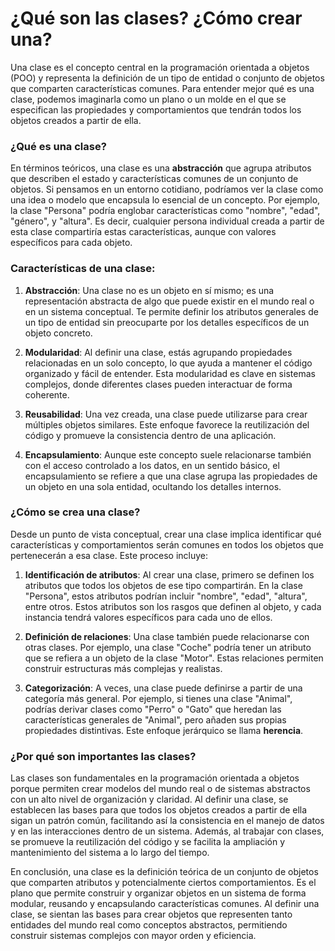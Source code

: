 # ¿Qué son las clases? ¿Cómo crear una?

Una clase es el concepto central en la programación orientada a objetos (POO) y representa la definición de un tipo de entidad o conjunto de objetos que comparten características comunes. Para entender mejor qué es una clase, podemos imaginarla como un plano o un molde en el que se especifican las propiedades y comportamientos que tendrán todos los objetos creados a partir de ella.

### ¿Qué es una clase?

En términos teóricos, una clase es una **abstracción** que agrupa atributos que describen el estado y características comunes de un conjunto de objetos. Si pensamos en un entorno cotidiano, podríamos ver la clase como una idea o modelo que encapsula lo esencial de un concepto. Por ejemplo, la clase "Persona" podría englobar características como "nombre", "edad", "género", y "altura". Es decir, cualquier persona individual creada a partir de esta clase compartiría estas características, aunque con valores específicos para cada objeto.

### Características de una clase:

1. **Abstracción**: Una clase no es un objeto en sí mismo; es una representación abstracta de algo que puede existir en el mundo real o en un sistema conceptual. Te permite definir los atributos generales de un tipo de entidad sin preocuparte por los detalles específicos de un objeto concreto.

2. **Modularidad**: Al definir una clase, estás agrupando propiedades relacionadas en un solo concepto, lo que ayuda a mantener el código organizado y fácil de entender. Esta modularidad es clave en sistemas complejos, donde diferentes clases pueden interactuar de forma coherente.

3. **Reusabilidad**: Una vez creada, una clase puede utilizarse para crear múltiples objetos similares. Este enfoque favorece la reutilización del código y promueve la consistencia dentro de una aplicación.

4. **Encapsulamiento**: Aunque este concepto suele relacionarse también con el acceso controlado a los datos, en un sentido básico, el encapsulamiento se refiere a que una clase agrupa las propiedades de un objeto en una sola entidad, ocultando los detalles internos.

### ¿Cómo se crea una clase?

Desde un punto de vista conceptual, crear una clase implica identificar qué características y comportamientos serán comunes en todos los objetos que pertenecerán a esa clase. Este proceso incluye:

1. **Identificación de atributos**: Al crear una clase, primero se definen los atributos que todos los objetos de ese tipo compartirán. En la clase "Persona", estos atributos podrían incluir "nombre", "edad", "altura", entre otros. Estos atributos son los rasgos que definen al objeto, y cada instancia tendrá valores específicos para cada uno de ellos.

2. **Definición de relaciones**: Una clase también puede relacionarse con otras clases. Por ejemplo, una clase "Coche" podría tener un atributo que se refiera a un objeto de la clase "Motor". Estas relaciones permiten construir estructuras más complejas y realistas.

3. **Categorización**: A veces, una clase puede definirse a partir de una categoría más general. Por ejemplo, si tienes una clase "Animal", podrías derivar clases como "Perro" o "Gato" que heredan las características generales de "Animal", pero añaden sus propias propiedades distintivas. Este enfoque jerárquico se llama **herencia**.

### ¿Por qué son importantes las clases?

Las clases son fundamentales en la programación orientada a objetos porque permiten crear modelos del mundo real o de sistemas abstractos con un alto nivel de organización y claridad. Al definir una clase, se establecen las bases para que todos los objetos creados a partir de ella sigan un patrón común, facilitando así la consistencia en el manejo de datos y en las interacciones dentro de un sistema. Además, al trabajar con clases, se promueve la reutilización del código y se facilita la ampliación y mantenimiento del sistema a lo largo del tiempo.

En conclusión, una clase es la definición teórica de un conjunto de objetos que comparten atributos y potencialmente ciertos comportamientos. Es el plano que permite construir y organizar objetos en un sistema de forma modular, reusando y encapsulando características comunes. Al definir una clase, se sientan las bases para crear objetos que representen tanto entidades del mundo real como conceptos abstractos, permitiendo construir sistemas complejos con mayor orden y eficiencia.